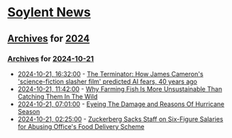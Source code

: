 # [Soylent News](../../../README.md)

## [Archives](../../index.md) for [2024](../index.md)

### [Archives](../../index.md) for [2024-10-21](index.md)

* [2024-10-21, 16:32:00](https://soylentnews.org/article.pl?sid=24/10/20/0045208&from=rss) - [The Terminator: How James Cameron's 'science-fiction slasher film' predicted AI fears, 40 years ago](https://soylentnews.org/article.pl?sid=24/10/20/0045208&from=rss)
* [2024-10-21, 11:42:00](https://soylentnews.org/article.pl?sid=24/10/20/0027236&from=rss) - [Why Farming Fish Is More Unsustainable Than Catching Them In The Wild ](https://soylentnews.org/article.pl?sid=24/10/20/0027236&from=rss)
* [2024-10-21, 07:01:00](https://soylentnews.org/article.pl?sid=24/10/19/2329236&from=rss) - [Eyeing The Damage and Reasons Of Hurricane Season](https://soylentnews.org/article.pl?sid=24/10/19/2329236&from=rss)
* [2024-10-21, 02:25:00](https://soylentnews.org/article.pl?sid=24/10/18/1821227&from=rss) - [Zuckerberg Sacks Staff on Six-Figure Salaries for Abusing Office's Food Delivery Scheme](https://soylentnews.org/article.pl?sid=24/10/18/1821227&from=rss)
